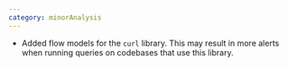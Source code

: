 ```yaml
---
category: minorAnalysis
---
```

* Added flow models for the `curl` library. This may result in more alerts when running queries on codebases that use this library.